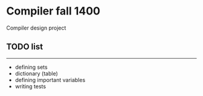 # Compiler fall 1400
Compiler design project  
## TODO list
-----
* defining sets  
* dictionary (table)  
* defining important variables
* writing tests  
